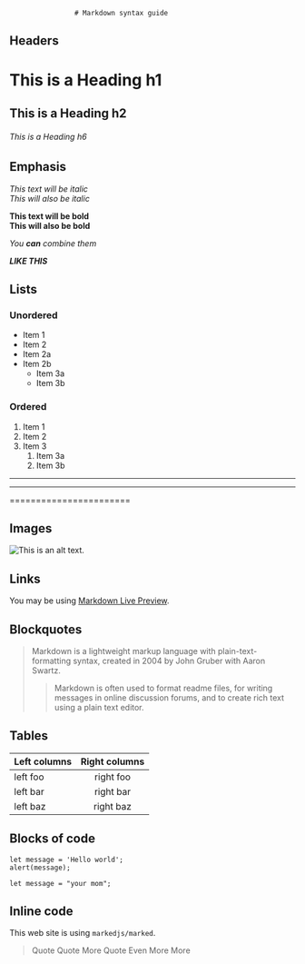                     # Markdown syntax guide

## Headers

# This is a Heading h1
## This is a Heading h2
###### This is a Heading h6

## Emphasis

*This text will be italic*  
_This will also be italic_

**This text will be bold**  
__This will also be bold__

_You **can** combine them_

***LIKE THIS***

## Lists

### Unordered

* Item 1
* Item 2
* Item 2a
* Item 2b
    * Item 3a
    * Item 3b

### Ordered

1. Item 1
2. Item 2
3. Item 3
    1. Item 3a
    2. Item 3b

****************

------------------

=======================

## Images

![This is an alt text.](/image/sample.webp "This is a sample image.")

## Links

You may be using [Markdown Live Preview](https://markdownlivepreview.com/).

## Blockquotes

> Markdown is a lightweight markup language with plain-text-formatting syntax, created in 2004 by John Gruber with Aaron Swartz.
>
>> Markdown is often used to format readme files, for writing messages in online discussion forums, and to create rich text using a plain text editor.

## Tables

| Left columns  | Right columns |
| ------------- |:-------------:|
| left foo      | right foo     |
| left bar      | right bar     |
| left baz      | right baz     |

## Blocks of code

```
let message = 'Hello world';
alert(message);
```

    let message = "your mom";

## Inline code

This web site is using `markedjs/marked`.

> Quote
> Quote More
> Quote Even More More
